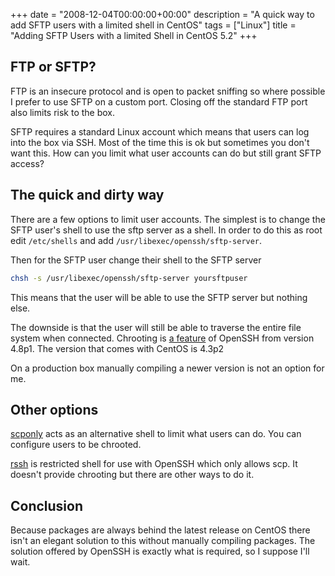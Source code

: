 +++
date = "2008-12-04T00:00:00+00:00"
description = "A quick way to add SFTP users with a limited shell in CentOS"
tags = ["Linux"]
title = "Adding SFTP Users with a limited Shell in CentOS 5.2"
+++

## FTP or SFTP?

FTP is an insecure protocol and is open to packet sniffing so where possible I
prefer to use SFTP on a custom port. Closing off the standard FTP port also
limits risk to the box.

SFTP requires a standard Linux account which means that users can log into the
box via SSH. Most of the time this is ok but sometimes you don't want this. How
can you limit what user accounts can do but still grant SFTP access?

## The quick and dirty way

There are a few options to limit user accounts. The simplest is to change the
SFTP user's shell to use the sftp server as a shell. In order to do this as root
edit `/etc/shells` and add `/usr/libexec/openssh/sftp-server`.

Then for the SFTP user change their shell to the SFTP server

```sh
chsh -s /usr/libexec/openssh/sftp-server yoursftpuser
```

This means that the user will be able to use the SFTP server but nothing else.

The downside is that the user will still be able to traverse the entire file
system when connected. Chrooting is [a feature][1] of OpenSSH from version
4.8p1. The version that comes with CentOS is 4.3p2

On a production box manually compiling a newer version is not an option for me.

## Other options

[scponly][2] acts as an alternative shell to limit what users can do. You can
configure users to be chrooted.

[rssh][3] is restricted shell for use with OpenSSH which only allows scp. It
doesn't provide chrooting but there are other ways to do it.

## Conclusion

Because packages are always behind the latest release on CentOS there isn't an
elegant solution to this without manually compiling packages. The solution
offered by OpenSSH is exactly what is required, so I suppose I'll wait.

[1]: http://undeadly.org/cgi?action=article&sid=20080220110039
[2]: http://www.sublimation.org/scponly/wiki/index.php/Main_Page
[3]: http://rssh.sourceforge.net/
